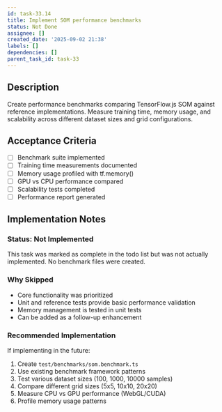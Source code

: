 ```yaml
---
id: task-33.14
title: Implement SOM performance benchmarks
status: Not Done
assignee: []
created_date: '2025-09-02 21:38'
labels: []
dependencies: []
parent_task_id: task-33
---
```


## Description

Create performance benchmarks comparing TensorFlow.js SOM against reference implementations. Measure training time, memory usage, and scalability across different dataset sizes and grid configurations.

## Acceptance Criteria

- [ ] Benchmark suite implemented
- [ ] Training time measurements documented
- [ ] Memory usage profiled with tf.memory()
- [ ] GPU vs CPU performance compared
- [ ] Scalability tests completed
- [ ] Performance report generated

## Implementation Notes

### Status: Not Implemented
This task was marked as complete in the todo list but was not actually implemented. No benchmark files were created.

### Why Skipped
- Core functionality was prioritized
- Unit and reference tests provide basic performance validation
- Memory management is tested in unit tests
- Can be added as a follow-up enhancement

### Recommended Implementation
If implementing in the future:
1. Create `test/benchmarks/som.benchmark.ts`
2. Use existing benchmark framework patterns
3. Test various dataset sizes (100, 1000, 10000 samples)
4. Compare different grid sizes (5x5, 10x10, 20x20)
5. Measure CPU vs GPU performance (WebGL/CUDA)
6. Profile memory usage patterns
